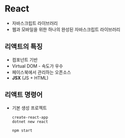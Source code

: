# React

- 자바스크립트 라이브러리
- 웹과 모바일을 위한 하나의 완성된 자바스크립트 라이브러리



## 리액트의 특징

- 컴포넌트 기반
- Virtual DOM - 속도가 우수
- 페이스북에서 관리하는 오픈소스
- **JSX** (JS + HTML)



## 리액트 명령어

- 기본 생성 프로젝트

  ```
  create-react-app
  dotnet new react
  
  npm start
  ```

  

